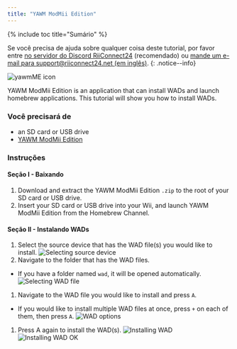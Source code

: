 ```yaml
---
title: "YAWM ModMii Edition"
---
```


{% include toc title="Sumário" %}

Se você precisa de ajuda sobre qualquer coisa deste tutorial, por favor entre [no servidor do Discord RiiConnect24](https://discord.gg/rc24) (recomendado) ou [mande um e-mail para support@riiconnect24.net (em inglês)](mailto:support@riiconnect24.net).
{: .notice--info}

![yawmME icon](/images/yawmME/icon.png)

YAWM ModMii Edition is an application that can install WADs and launch homebrew applications. This tutorial will show you how to install WADs.

### Você precisará de
* an SD card or USB drive
* [YAWM ModMii Edition](https://oscwii.org/library/app/yawmme)

### Instruções

#### Seção I - Baixando

1. Download and extract the YAWM ModMii Edition `.zip` to the root of your SD card or USB drive.
1. Insert your SD card or USB drive into your Wii, and launch YAWM ModMii Edition from the Homebrew Channel.

#### Seção II - Instalando WADs

1. Select the source device that has the WAD file(s) you would like to install. ![Selecting source device](/images/yawmME/source_device.png)
1. Navigate to the folder that has the WAD files.
  - If you have a folder named `wad`, it will be opened automatically. ![Selecting WAD file](/images/yawmME/file_selection.png)
1. Navigate to the WAD file you would like to install and press `A`.
  - If you would like to install multiple WAD files at once, press `+` on each of them, then press `A`. ![WAD options](/images/yawmME/install_wad.png)
1. Press A again to install the WAD(s). ![Installing WAD](/images/yawmME/installing_wad.png) ![Installing WAD OK](/images/yawmME/installing_wad_ok.png)
